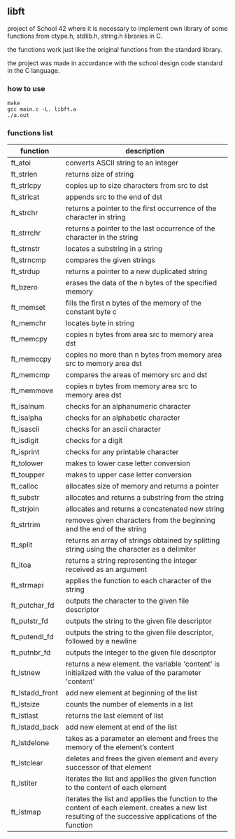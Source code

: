 ## libft

project of School 42 where it is necessary to implement own library of some functions from ctype.h, stdlib.h, string.h libraries in C.

the functions work just like the original functions from the standard library.

the project was made in accordance with the school design code standard in the C language.

### how to use
```
make
gcc main.c -L. libft.a
./a.out
```

### functions list
|  function | description |
| ------------ | ------------ |
| ft_atoi | converts ASCII string to an integer |
| ft_strlen | returns size of string |
| ft_strlcpy | copies up to size characters from src to dst |
| ft_strlcat | appends src to the end of dst |
| ft_strchr | returns a pointer to the first occurrence of the character in string |
| ft_strrchr | returns a pointer to the last occurrence of the character in the string |
| ft_strnstr | locates a substring in a string |
| ft_strncmp | compares the given strings |
| ft_strdup | returns a pointer to a new duplicated string |
| ft_bzero | erases the data of the n bytes of the specified memory |
| ft_memset | fills the first n bytes of the memory of the constant byte c |
| ft_memchr | locates byte in string |
| ft_memcpy | copies n bytes from area src to memory area dst |
| ft_memccpy | copies no more than n bytes from memory area src to memory area dst |
| ft_memcmp | compares the areas of memory src and dst |
| ft_memmove | copies n bytes from memory area src to memory area dst |
| ft_isalnum | checks for an alphanumeric character |
| ft_isalpha | checks for an alphabetic character |
| ft_isascii | checks for an ascii character |
| ft_isdigit | checks for a digit |
| ft_isprint | checks for any printable character |
| ft_tolower | makes to lower case letter conversion |
| ft_toupper | makes to upper case letter conversion |
| ft_calloc | allocates size of memory and returns a pointer |
| ft_substr | allocates and returns a substring from the string |
| ft_strjoin | allocates and returns a concatenated new string |
| ft_strtrim | removes given characters from the beginning and the end of the string |
| ft_split | returns an array of strings obtained by splitting string using the character as a delimiter |
| ft_itoa | returns a string representing the integer received as an argument |
| ft_strmapi | applies the function to each character of the string |
| ft_putchar_fd | outputs the character to the given file descriptor |
| ft_putstr_fd | outputs the string to the given file descriptor |
| ft_putendl_fd | outputs the string to the given file descriptor, followed by a newline |
| ft_putnbr_fd | outputs the integer to the given file descriptor |
| ft_lstnew | returns a new element. the variable 'content' is initialized with the value of the parameter 'content' |
| ft_lstadd_front | add new element at beginning of the list |
| ft_lstsize | counts the number of elements in a list |
| ft_lstlast | returns the last element of list |
| ft_lstadd_back | add new element at end of the list |
| ft_lstdelone | takes as a parameter an element and frees the memory of the element’s content |
| ft_lstclear | deletes and frees the given element and every successor of that element |
| ft_lstiter | iterates the list and appllies the given function to the content of each element |
| ft_lstmap | iterates the list and appllies the function to the content of each element. creates a new list resulting of the successive applications of the function |
